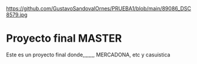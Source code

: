 https://github.com/GustavoSandovalOrnes/PRUEBA1/blob/main/89086_DSC8579.jpg

# Proyecto final MASTER

Este es un proyecto final donde,,,,,,,, MERCADONA, etc y casuistica
